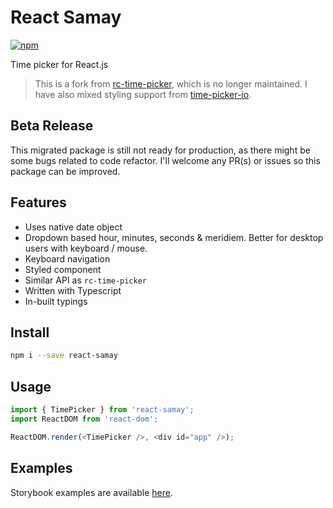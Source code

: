 # React Samay

[![npm](https://img.shields.io/npm/v/react-samay)](https://npmjs.com/package/react-samay)

Time picker for React.js

> This is a fork from [rc-time-picker](https://github.com/react-component/time-picker/),
> which is no longer maintained. I have also mixed styling
> support from [time-picker-io](https://github.com/codercodingthecode/time-picker-io).

## Beta Release

This migrated package is still not ready for production, as there might be some
bugs related to code refactor. I'll welcome any PR(s) or issues so this package
can be improved.

## Features

- Uses native date object
- Dropdown based hour, minutes, seconds & meridiem. Better for desktop users
  with keyboard / mouse.
- Keyboard navigation
- Styled component
- Similar API as `rc-time-picker`
- Written with Typescript
- In-built typings

## Install

```bash
npm i --save react-samay
```

## Usage

```js
import { TimePicker } from 'react-samay';
import ReactDOM from 'react-dom';

ReactDOM.render(<TimePicker />, <div id="app" />);
```

## Examples

Storybook examples are available [here](https://sushantdhiman.com/projects/react-samay).
